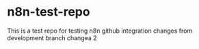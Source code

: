 # n8n-test-repo
This is a test repo for testing n8n github integration
changes from development branch
changea 2
